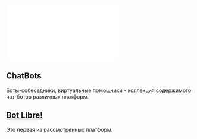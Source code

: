  ![🇺🇸](README.en_US.md)
## ChatBots

Боты-собеседники, виртуальные помощники - коллекция содержимого чат-ботов различных платформ.

## [Bot Libre!](botlibre/)

Это первая из рассмотренных платформ.
